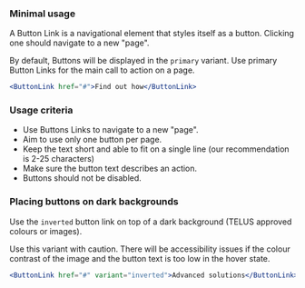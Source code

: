 ### Minimal usage

A Button Link is a navigational element that styles itself as a button. Clicking one should navigate to a new "page".

By default, Buttons will be displayed in the `primary` variant. Use primary Button Links for the main call to action on a page.

```jsx
<ButtonLink href="#">Find out how</ButtonLink>
```

### Usage criteria

* Use Buttons Links to navigate to a new "page".
* Aim to use only one button per page.
* Keep the text short and able to fit on a single line (our recommendation is 2-25 characters)
* Make sure the button text describes an action.
* Buttons should not be disabled.

### Placing buttons on dark backgrounds

Use the `inverted` button link on top of a dark background (TELUS approved colours or images).

Use this variant with caution. There will be accessibility issues if the colour contrast of the image and the button text is too low in the hover state.

```jsx { "props": { "className": "docs_hero" }}
<ButtonLink href="#" variant="inverted">Advanced solutions</ButtonLink>
```

